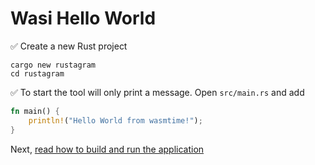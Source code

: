 # Wasi Hello World

✅ Create a new Rust project

```
cargo new rustagram
cd rustagram
```

✅ To start the tool will only print a message. Open `src/main.rs` and add

```rust
fn main() {
    println!("Hello World from wasmtime!");
}
```

Next, [read how to build and run the application](building-cli.md)
